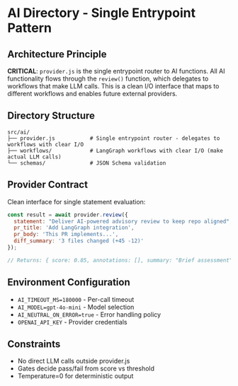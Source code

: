 # AI Directory - Single Entrypoint Pattern

## Architecture Principle
**CRITICAL**: `provider.js` is the single entrypoint router to AI functions. All AI functionality flows through the `review()` function, which delegates to workflows that make LLM calls. This is a clean I/O interface that maps to different workflows and enables future external providers.

## Directory Structure
```
src/ai/
├── provider.js           # Single entrypoint router - delegates to workflows with clear I/O
├── workflows/            # LangGraph workflows with clear I/O (make actual LLM calls)
└── schemas/              # JSON Schema validation
```

## Provider Contract
Clean interface for single statement evaluation:
```javascript
const result = await provider.review({
  statement: "Deliver AI-powered advisory review to keep repo aligned",
  pr_title: 'Add LangGraph integration',
  pr_body: 'This PR implements...', 
  diff_summary: '3 files changed (+45 -12)'
});

// Returns: { score: 0.85, annotations: [], summary: "Brief assessment", provenance: {} }
```

## Environment Configuration
- `AI_TIMEOUT_MS=180000` - Per-call timeout
- `AI_MODEL=gpt-4o-mini` - Model selection
- `AI_NEUTRAL_ON_ERROR=true` - Error handling policy
- `OPENAI_API_KEY` - Provider credentials

## Constraints
- No direct LLM calls outside provider.js
- Gates decide pass/fail from score vs threshold
- Temperature=0 for deterministic output